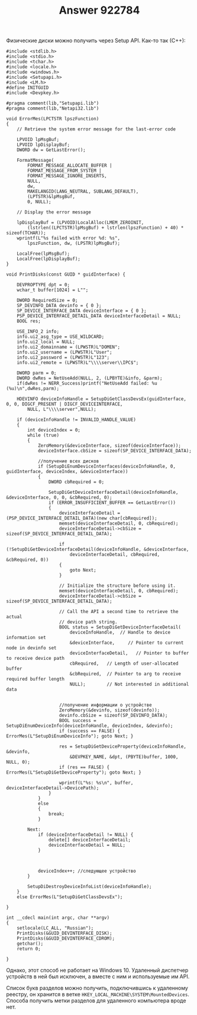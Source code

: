 ﻿---
title: "Answer 922784"
se.owner.user_id: 240512
se.owner.display_name: "MSDN.WhiteKnight"
se.owner.link: "https://ru.stackoverflow.com/users/240512/msdn-whiteknight"
se.answer_id: 922784
se.question_id: 922744
se.post_type: answer
se.score: 2
se.is_accepted: False
---
<p>Физические диски можно получить через Setup API. Как-то так (С++):</p>

<pre><code>#include &lt;stdlib.h&gt;
#include &lt;stdio.h&gt;
#include &lt;tchar.h&gt;
#include &lt;locale.h&gt;
#include &lt;windows.h&gt;
#include &lt;Setupapi.h&gt;
#include &lt;LM.h&gt;
#define INITGUID
#include &lt;Devpkey.h&gt;

#pragma comment(lib,"Setupapi.lib")
#pragma comment(lib,"Netapi32.lib")

void ErrorMes(LPCTSTR lpszFunction)
{
    // Retrieve the system error message for the last-error code

    LPVOID lpMsgBuf;
    LPVOID lpDisplayBuf;
    DWORD dw = GetLastError();

    FormatMessage(
        FORMAT_MESSAGE_ALLOCATE_BUFFER |
        FORMAT_MESSAGE_FROM_SYSTEM |
        FORMAT_MESSAGE_IGNORE_INSERTS,
        NULL,
        dw,
        MAKELANGID(LANG_NEUTRAL, SUBLANG_DEFAULT),
        (LPTSTR)&amp;lpMsgBuf,
        0, NULL);

    // Display the error message 

    lpDisplayBuf = (LPVOID)LocalAlloc(LMEM_ZEROINIT,
        (lstrlen((LPCTSTR)lpMsgBuf) + lstrlen(lpszFunction) + 40) * sizeof(TCHAR));
    wprintf(L"%s failed with error %d: %s",
        lpszFunction, dw, (LPSTR)lpMsgBuf);

    LocalFree(lpMsgBuf);
    LocalFree(lpDisplayBuf);
}

void PrintDisks(const GUID * guidInterface) {

    DEVPROPTYPE dpt = 0;
    wchar_t buffer[1024] = L"";

    DWORD RequiredSize = 0;
    SP_DEVINFO_DATA devinfo = { 0 };
    SP_DEVICE_INTERFACE_DATA deviceInterface = { 0 };
    PSP_DEVICE_INTERFACE_DETAIL_DATA deviceInterfaceDetail = NULL;
    BOOL res;

    USE_INFO_2 info;
    info.ui2_asg_type = USE_WILDCARD;
    info.ui2_local = NULL;
    info.ui2_domainname = (LPWSTR)L"DOMEN";
    info.ui2_username = (LPWSTR)L"User";
    info.ui2_password = (LPWSTR)L"123";
    info.ui2_remote = (LPWSTR)L"\\\\server\\IPC$";  

    DWORD parm = 0;
    DWORD dwRes = NetUseAdd(NULL, 2, (LPBYTE)&amp;info, &amp;parm);
    if(dwRes != NERR_Success)printf("NetUseAdd failed: %u (%u)\n",dwRes,parm);  

    HDEVINFO deviceInfoHandle = SetupDiGetClassDevsEx(guidInterface, 0, 0, DIGCF_PRESENT | DIGCF_DEVICEINTERFACE,
        NULL, L"\\\\server",NULL);

    if (deviceInfoHandle != INVALID_HANDLE_VALUE)
    {
        int deviceIndex = 0;
        while (true)
        {
            ZeroMemory(&amp;deviceInterface, sizeof(deviceInterface));
            deviceInterface.cbSize = sizeof(SP_DEVICE_INTERFACE_DATA);

            //получение всех дисков
            if (SetupDiEnumDeviceInterfaces(deviceInfoHandle, 0, guidInterface, deviceIndex, &amp;deviceInterface))
            {
                DWORD cbRequired = 0;

                SetupDiGetDeviceInterfaceDetail(deviceInfoHandle, &amp;deviceInterface, 0, 0, &amp;cbRequired, 0);
                if (ERROR_INSUFFICIENT_BUFFER == GetLastError())
                {
                    deviceInterfaceDetail = (PSP_DEVICE_INTERFACE_DETAIL_DATA)(new char[cbRequired]);
                    memset(deviceInterfaceDetail, 0, cbRequired);
                    deviceInterfaceDetail-&gt;cbSize = sizeof(SP_DEVICE_INTERFACE_DETAIL_DATA);

                    if (!SetupDiGetDeviceInterfaceDetail(deviceInfoHandle, &amp;deviceInterface,
                        deviceInterfaceDetail, cbRequired, &amp;cbRequired, 0))
                    {
                        goto Next;
                    }

                    // Initialize the structure before using it.
                    memset(deviceInterfaceDetail, 0, cbRequired);
                    deviceInterfaceDetail-&gt;cbSize = sizeof(SP_DEVICE_INTERFACE_DETAIL_DATA);

                    // Call the API a second time to retrieve the actual
                    // device path string.
                    BOOL status = SetupDiGetDeviceInterfaceDetail(
                        deviceInfoHandle,  // Handle to device information set
                        &amp;deviceInterface,     // Pointer to current node in devinfo set
                        deviceInterfaceDetail,   // Pointer to buffer to receive device path
                        cbRequired,   // Length of user-allocated buffer
                        &amp;cbRequired,  // Pointer to arg to receive required buffer length
                        NULL);        // Not interested in additional data


                    //получение информации о устройстве 
                    ZeroMemory(&amp;devinfo, sizeof(devinfo));
                    devinfo.cbSize = sizeof(SP_DEVINFO_DATA);
                    BOOL success = SetupDiEnumDeviceInfo(deviceInfoHandle, deviceIndex, &amp;devinfo);
                    if (success == FALSE) { ErrorMes(L"SetupDiEnumDeviceInfo"); goto Next; }

                    res = SetupDiGetDeviceProperty(deviceInfoHandle, &amp;devinfo,
                        &amp;DEVPKEY_NAME, &amp;dpt, (PBYTE)buffer, 1000, NULL, 0);
                    if (res == FALSE) { ErrorMes(L"SetupDiGetDeviceProperty"); goto Next; }

                    wprintf(L"%s: %s\n", buffer, deviceInterfaceDetail-&gt;DevicePath);
                }
            }
            else
            {
                break;
            }

        Next:
            if (deviceInterfaceDetail != NULL) {
                delete[] deviceInterfaceDetail;
                deviceInterfaceDetail = NULL;
            }



            deviceIndex++; //следующее устройство
        }

        SetupDiDestroyDeviceInfoList(deviceInfoHandle);
    }
    else ErrorMes(L"SetupDiGetClassDevsEx");

}

int __cdecl main(int argc, char **argv)
{
    setlocale(LC_ALL, "Russian");
    PrintDisks(&amp;GUID_DEVINTERFACE_DISK);
    PrintDisks(&amp;GUID_DEVINTERFACE_CDROM);
    getchar();
    return 0;

}
</code></pre>

<p>Однако, этот способ не работает на Windows 10. Удаленный диспетчер устройств в ней был исключен, а вместе с ним и используемые им API.</p>

<p>Список букв разделов можно получить, подключившись к удаленному реестру, он хранится в ветке <code>HKEY_LOCAL_MACHINE\SYSTEM\MountedDevices</code>. Способа получить метки разделов для удаленного компьютера вроде нет.</p>
